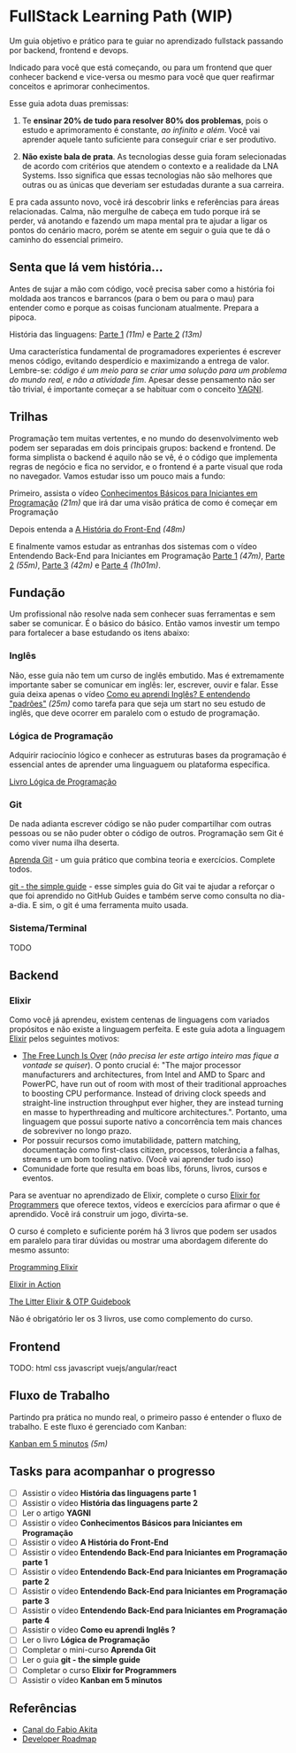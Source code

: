 # FullStack Learning Path (WIP)

Um guia objetivo e prático para te guiar no aprendizado fullstack passando por backend, frontend e devops.

Indicado para você que está começando, ou para um frontend que quer conhecer backend e vice-versa ou mesmo para você que quer reafirmar conceitos e aprimorar conhecimentos.

Esse guia adota duas premissas:

1. Te **ensinar 20% de tudo para resolver 80% dos problemas**, pois o estudo e aprimoramento é constante, _ao infinito e além_. Você vai aprender aquele tanto suficiente para conseguir criar e ser produtivo.

2. **Não existe bala de prata**. As tecnologias desse guia foram selecionadas de acordo com critérios que atendem o contexto e a realidade da LNA Systems. Isso significa que essas tecnologias não são melhores que outras ou as únicas que deveriam ser estudadas durante a sua carreira.

E pra cada assunto novo, você irá descobrir links e referências para áreas relacionadas. Calma, não mergulhe de cabeça em tudo porque irá se perder, vá anotando e fazendo um mapa mental pra te ajudar a ligar os pontos do cenário macro, porém se atente em seguir o guia que te dá o caminho do essencial primeiro.
 
## Senta que lá vem história...

Antes de sujar a mão com código, você precisa saber como a história foi moldada aos trancos e barrancos (para o bem ou para o mau) para entender como e porque as coisas funcionam atualmente. Prepara a pipoca.

História das linguagens: [Parte 1](https://www.youtube.com/watch?v=p9-WuJbVHHc) _(11m)_ e [Parte 2](https://www.youtube.com/watch?v=XcTTajFENHI) _(13m)_

Uma característica fundamental de programadores experientes é escrever menos código, evitando desperdício e maximizando a entrega de valor. Lembre-se: _código é um meio para se criar uma solução para um problema do mundo real, e não a atividade fim_. Apesar desse pensamento não ser tão trivial, é importante começar a se habituar com o conceito [YAGNI](https://martinfowler.com/bliki/Yagni.html).

## Trilhas

Programação tem muitas vertentes, e no mundo do desenvolvimento web podem ser separadas em dois principais grupos: backend e frontend. De forma simplista o backend é aquilo não se vê, é o código que implementa regras de negócio e fica no servidor, e o frontend é a parte visual que roda no navegador. Vamos estudar isso um pouco mais a fundo:

Primeiro, assista o vídeo [Conhecimentos Básicos para Iniciantes em Programação](https://www.youtube.com/watch?v=sx4hAHhO9CY) _(21m)_ que irá dar uma visão prática de como é começar em Programação

Depois entenda a [A História do Front-End](https://www.youtube.com/watch?v=VKmPGmFY7H4) _(48m)_

E finalmente vamos estudar as entranhas dos sistemas com o vídeo Entendendo Back-End para Iniciantes em Programação [Parte 1](https://www.youtube.com/watch?v=Qjk-cSW-jk4) _(47m)_, [Parte 2](https://www.youtube.com/watch?v=N6vgZr1k03g) _(55m)_, [Parte 3](https://youtu.be/cx1ULv4wYxM) _(42m)_ e [Parte 4](https://www.youtube.com/watch?v=gYJSWs-gp1g) _(1h01m)_.
 
## Fundação

Um profissional não resolve nada sem conhecer suas ferramentas e sem saber se comunicar. É o básico do básico. Então vamos investir um tempo para fortalecer a base estudando os itens abaixo:

### Inglês

Não, esse guia não tem um curso de inglês embutido. Mas é extremamente importante saber se comunicar em inglês: ler, escrever, ouvir e falar. Esse guia deixa apenas o vídeo [Como eu aprendi Inglês? E entendendo "padrões"](https://www.youtube.com/watch?v=OkboNGQ9LU0) _(25m)_ como tarefa para que seja um start no seu estudo de inglês, que deve ocorrer em paralelo com o estudo de programação.

### Lógica de Programação

Adquirir raciocínio lógico e conhecer as estruturas bases da programação é essencial antes de aprender uma linguaguem ou plataforma específica.

[Livro Lógica de Programação](https://www.casadocodigo.com.br/products/livro-programacao)

### Git

De nada adianta escrever código se não puder compartilhar com outras pessoas ou se não puder obter o código de outros. Programação sem Git é como viver numa ilha deserta.

[Aprenda Git](http://aprenda.vidageek.net/aprenda/git) - um guia prático que combina teoria e exercícios. Complete todos.

[git - the simple guide](http://rogerdudler.github.io/git-guide/index.html) - esse simples guia do Git vai te ajudar a reforçar o que foi aprendido no GitHub Guides e também serve como consulta no dia-a-dia. E sim, o git é uma ferramenta muito usada.

### Sistema/Terminal

TODO

## Backend

### Elixir

Como você já aprendeu, existem centenas de linguagens com variados propósitos e não existe a linguagem perfeita. E este guia adota a linguagem [Elixir](https://elixir-lang.org) pelos seguintes motivos:

 - [The Free Lunch Is Over](http://www.gotw.ca/publications/concurrency-ddj.htm) (_não precisa ler este artigo inteiro mas fique a vontade se quiser_). O ponto crucial é: "The major processor manufacturers and architectures, from Intel and AMD to Sparc and PowerPC, have run out of room with most of their traditional approaches to boosting CPU performance. Instead of driving clock speeds and straight-line instruction throughput ever higher, they are instead turning en masse to hyperthreading and multicore architectures.". Portanto, uma linguagem que possui suporte nativo a concorrência tem mais chances de sobreviver no longo prazo.
 - Por possuir recursos como imutabilidade, pattern matching, documentação como first-class citizen, processos, tolerância a falhas, streams e um bom tooling nativo. (Você vai aprender tudo isso)
 - Comunidade forte que resulta em boas libs, fóruns, livros, cursos e eventos.

Para se aventuar no aprendizado de Elixir, complete o curso [Elixir for Programmers](https://codestool.coding-gnome.com/courses/elixir-for-programmers) que oferece textos, vídeos e exercícios para afirmar o que é aprendido. Você irá construir um jogo, divirta-se.

O curso é completo e suficiente porém há 3 livros que podem ser usados em paralelo para tirar dúvidas ou mostrar uma abordagem diferente do mesmo assunto:

[Programming Elixir](https://pragprog.com/book/elixir16/programming-elixir-1-6)

[Elixir in Action](https://www.manning.com/books/elixir-in-action-second-edition)

[The Litter Elixir & OTP Guidebook](https://www.manning.com/books/the-little-elixir-and-otp-guidebook)

Não é obrigatório ler os 3 livros, use como complemento do curso.

## Frontend

TODO: html css javascript vuejs/angular/react

## Fluxo de Trabalho

Partindo pra prática no mundo real, o primeiro passo é entender o fluxo de trabalho. E este fluxo é gerenciado com Kanban:

[Kanban em 5 minutos](https://vimeo.com/145281435) _(5m)_

## Tasks para acompanhar o progresso
 - [ ] Assistir o vídeo **História das linguagens parte 1**
 - [ ] Assistir o vídeo **História das linguagens parte 2**
 - [ ] Ler o artigo **YAGNI**
 - [ ] Assistir o vídeo **Conhecimentos Básicos para Iniciantes em Programação**
 - [ ] Assistir o vídeo **A História do Front-End**
 - [ ] Assistir o vídeo **Entendendo Back-End para Iniciantes em Programação parte 1**
 - [ ] Assistir o vídeo **Entendendo Back-End para Iniciantes em Programação parte 2**
 - [ ] Assistir o vídeo **Entendendo Back-End para Iniciantes em Programação parte 3**
 - [ ] Assistir o vídeo **Entendendo Back-End para Iniciantes em Programação parte 4**
 - [ ] Assistir o vídeo **Como eu aprendi Inglês ?**
 - [ ] Ler o livro **Lógica de Programação**
 - [ ] Completar o mini-curso **Aprenda Git**
 - [ ] Ler o guia **git - the simple guide**
 - [ ] Completar o curso **Elixir for Programmers**
 - [ ] Assistir o vídeo **Kanban em 5 minutos**

## Referências
 
 - [Canal do Fabio Akita](https://www.youtube.com/channel/UCib793mnUOhWymCh2VJKplQ)
 - [Developer Roadmap](https://github.com/kamranahmedse/developer-roadmap)
